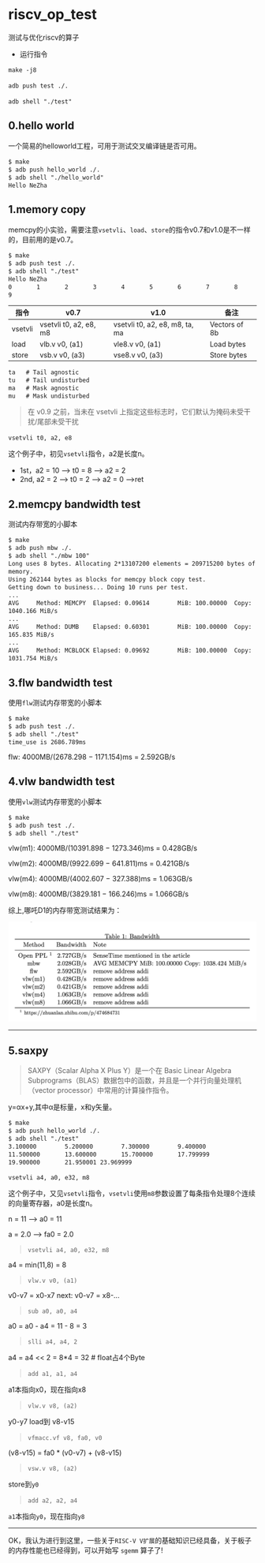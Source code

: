 # riscv_op_test

测试与优化riscv的算子

- 运行指令

```shell
make -j8

adb push test ./.

adb shell "./test"
```

## 0.hello world
一个简易的helloworld工程，可用于测试交叉编译链是否可用。
```shell
$ make
$ adb push hello_world ./.
$ adb shell "./hello_world"
Hello NeZha
```
## 1.memory copy
memcpy的小实验，需要注意`vsetvli`、`load`、`store`的指令v0.7和v1.0是不一样的，目前用的是v0.7。
```shell
$ make
$ adb push test ./.
$ adb shell "./test"
Hello NeZha
0       1       2       3       4       5       6       7       8       9
```
| 指令    | v0.7                   | v1.0                           | 备注          |
| ------- | ---------------------- | ------------------------------ | ------------- |
| vsetvli | vsetvli t0, a2, e8, m8 | vsetvli t0, a2, e8, m8, ta, ma | Vectors of 8b |
| load    | vlb.v v0, (a1)         | vle8.v v0, (a1)                | Load bytes    |
| store   | vsb.v v0, (a3)         | vse8.v v0, (a3)                | Store bytes   |

    ta   # Tail agnostic
    tu   # Tail undisturbed
    ma   # Mask agnostic
    mu   # Mask undisturbed

> 在 v0.9 之前，当未在 vsetvli 上指定这些标志时，它们默认为掩码未受干扰/尾部未受干扰

`vsetvli t0, a2, e8`

这个例子中，初见`vsetvli`指令，a2是长度n。

- 1st，a2 = 10 --> t0 = 8 --> a2 = 2
- 2nd, a2 = 2 --> t0 = 2 --> a2 = 0 -->ret

## 2.memcpy bandwidth test
测试内存带宽的小脚本
```shell
$ make
$ adb push mbw ./.
$ adb shell "./mbw 100"
Long uses 8 bytes. Allocating 2*13107200 elements = 209715200 bytes of memory.
Using 262144 bytes as blocks for memcpy block copy test.
Getting down to business... Doing 10 runs per test.
...
AVG     Method: MEMCPY  Elapsed: 0.09614        MiB: 100.00000  Copy: 1040.166 MiB/s
...
AVG     Method: DUMB    Elapsed: 0.60301        MiB: 100.00000  Copy: 165.835 MiB/s
...
AVG     Method: MCBLOCK Elapsed: 0.09692        MiB: 100.00000  Copy: 1031.754 MiB/s
```
## 3.flw bandwidth test
使用`flw`测试内存带宽的小脚本

```shell
$ make
$ adb push test ./.
$ adb shell "./test"
time_use is 2686.789ms
```
flw: 4000MB/(2678.298 − 1171.154)ms = 2.592GB/s

## 4.vlw bandwidth test
使用`vlw`测试内存带宽的小脚本

```shell
$ make
$ adb push test ./.
$ adb shell "./test"
```
vlw(m1): 4000MB/(10391.898 − 1273.346)ms = 0.428GB/s 

vlw(m2): 4000MB/(9922.699 − 641.811)ms = 0.421GB/s 

vlw(m4): 4000MB/(4002.607 − 327.388)ms = 1.063GB/s 

vlw(m8): 4000MB/(3829.181 − 166.246)ms = 1.066GB/s

综上,哪吒D1的内存带宽测试结果为：

![](./imgs/memory_bandwidth_test.png)

---

## 5.saxpy
> SAXPY（Scalar Alpha X Plus Y）是一个在 Basic Linear Algebra Subprograms（BLAS）数据包中的函数，并且是一个并行向量处理机（vector processor）中常用的计算操作指令。

y=αx+y,其中α是标量，x和y矢量。
```shell
$ make
$ adb push hello_world ./.
$ adb shell "./test"
3.100000        5.200000        7.300000        9.400000        11.500000       13.600000       15.700000       17.799999       19.900000       21.950001 23.969999
```
`vsetvli a4, a0, e32, m8 `

这个例子中，又见`vsetvli`指令，`vsetvli`使用`m8`参数设置了每条指令处理8个连续的向量寄存器，a0是长度n。

n = 11 --> a0 = 11

a = 2.0 --> fa0 = 2.0

> `vsetvli a4, a0, e32, m8`

a4 = min(11,8) = 8

> `vlw.v v0, (a1) `

v0-v7 = x0-x7  next: v0-v7 = x8-...

> `sub a0, a0, a4`

a0 = a0 - a4 = 11 - 8 = 3

> `slli a4, a4, 2 `

a4 = a4 << 2 = 8*4 = 32 # float占4个Byte

> `add a1, a1, a4 `

a1本指向x0，现在指向x8

> `vlw.v v8, (a2) `

y0-y7 load到 v8-v15

> `vfmacc.vf v8, fa0, v0 `

(v8-v15) = fa0 * (v0-v7) + (v8-v15)

> `vsw.v v8, (a2) `

store到`y0`

> `add a2, a2, a4 `

`a1`本指向`y0`，现在指向`y8`

---

OK，我认为进行到这里，一些关于`RISC-V V扩展`的基础知识已经具备，关于板子的内存性能也已经得到，可以开始写 `sgemm` 算子了!